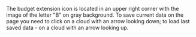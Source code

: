The budget extension icon is located in an upper right corner with the image of the letter "B" on gray background.
To save current data on the page you need to click on a cloud with an arrow looking down;
to load last saved data - on a cloud with an arrow looking up.


